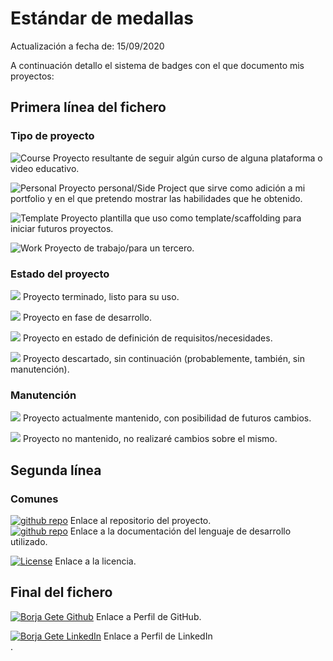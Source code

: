# Estándar de medallas

Actualización a fecha de: 15/09/2020

A continuación detallo el sistema de badges con el que documento mis proyectos:

## Primera línea del fichero
### Tipo de proyecto

![Course](https://img.shields.io/badge/Project-Course-yellow.svg) 
Proyecto resultante de seguir algún curso de alguna plataforma o video educativo.

![Personal](https://img.shields.io/badge/Project-Personal-blue.svg)
Proyecto personal/Side Project que sirve como adición a mi portfolio y en el que pretendo mostrar las habilidades que he obtenido.

![Template](https://img.shields.io/badge/Project-Template-green.svg)
Proyecto plantilla que uso como template/scaffolding para iniciar futuros proyectos.

![Work](https://img.shields.io/badge/Project-Work-red.svg)
Proyecto de trabajo/para un tercero.

### Estado del proyecto

![](https://img.shields.io/badge/Status-Finished-blue.svg)
Proyecto terminado, listo para su uso.

![](https://img.shields.io/badge/Status-In_progress-brightgreen.svg)
Proyecto en fase de desarrollo.

![](https://img.shields.io/badge/Status-Definition-purple.svg)
Proyecto en estado de definición de requisitos/necesidades.

![](https://img.shields.io/badge/Status-Discarded-lightgrey.svg)
Proyecto descartado, sin continuación (probablemente, también, sin manutención).

### Manutención

![](https://img.shields.io/badge/Maintained-Yes-brightgreen.svg)
Proyecto actualmente mantenido, con posibilidad de futuros cambios.

![](https://img.shields.io/badge/Maintained-No-red.svg)
Proyecto no mantenido, no realizaré cambios sobre el mismo.

## Segunda línea
### Comunes

<a href="https://github.com/BorjaG90/media" alt="Github Repository Link">
<img alt="github repo" src="https://img.shields.io/badge/github-repo-black?logo=github"/></a>
Enlace al repositorio del proyecto.

<br/>

<a href="https://www.python.org/download/releases/3.0/" alt="Documentation Link">
<img alt="github repo" src="https://img.shields.io/badge/Made_with-Python-brightgreen"/></a>
Enlace a la documentación del lenguaje de desarrollo utilizado.

<br/>

<a href="https://github.com/BorjaG90/Media/blob/master/License.md" alt="License"><img src="https://img.shields.io/badge/license-MIT-green.svg" title="Go To License" alt="License"/></a>
Enlace a la licencia.

## Final del fichero

<a href="https://github.com/BorjaG90" alt="Borja Gete Github"><img src="https://img.shields.io/badge/BorjaG90-black?style=for-the-badge&logo=github" title="Go To Github Profile" alt="Borja Gete Github"/></a>
Enlace a Perfil de GitHub.
</br>

<a href="https://linkedin.com/borjag90" alt="Borja Gete LinkedIn"><img src="https://img.shields.io/badge/BorjaG90-blue?style=for-the-badge&logo=linkedin" title="Go To LinkedIn Profile" alt="Borja Gete LinkedIn"/></a>
Enlace a Perfil de LinkedIn</br>.
